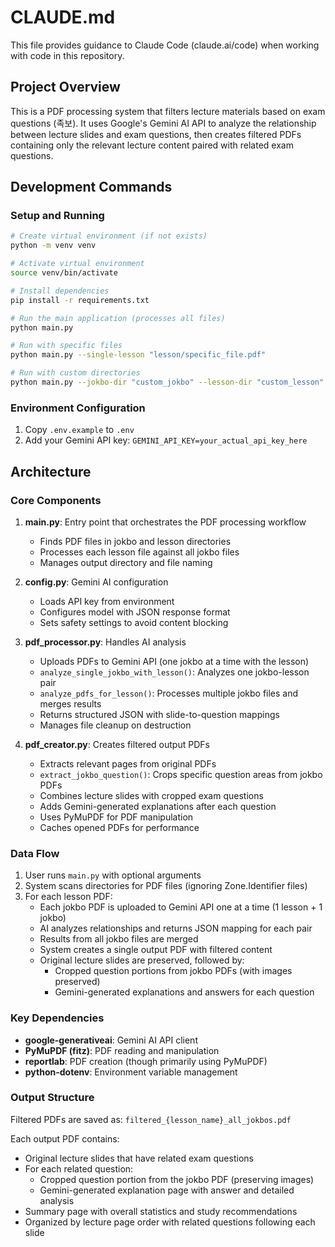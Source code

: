 # CLAUDE.md

This file provides guidance to Claude Code (claude.ai/code) when working with code in this repository.

## Project Overview

This is a PDF processing system that filters lecture materials based on exam questions (족보). It uses Google's Gemini AI API to analyze the relationship between lecture slides and exam questions, then creates filtered PDFs containing only the relevant lecture content paired with related exam questions.

## Development Commands

### Setup and Running
```bash
# Create virtual environment (if not exists)
python -m venv venv

# Activate virtual environment
source venv/bin/activate

# Install dependencies
pip install -r requirements.txt

# Run the main application (processes all files)
python main.py

# Run with specific files
python main.py --single-lesson "lesson/specific_file.pdf"

# Run with custom directories
python main.py --jokbo-dir "custom_jokbo" --lesson-dir "custom_lesson" --output-dir "custom_output"
```

### Environment Configuration
1. Copy `.env.example` to `.env`
2. Add your Gemini API key: `GEMINI_API_KEY=your_actual_api_key_here`

## Architecture

### Core Components

1. **main.py**: Entry point that orchestrates the PDF processing workflow
   - Finds PDF files in jokbo and lesson directories
   - Processes each lesson file against all jokbo files
   - Manages output directory and file naming

2. **config.py**: Gemini AI configuration
   - Loads API key from environment
   - Configures model with JSON response format
   - Sets safety settings to avoid content blocking

3. **pdf_processor.py**: Handles AI analysis
   - Uploads PDFs to Gemini API (one jokbo at a time with the lesson)
   - `analyze_single_jokbo_with_lesson()`: Analyzes one jokbo-lesson pair
   - `analyze_pdfs_for_lesson()`: Processes multiple jokbo files and merges results
   - Returns structured JSON with slide-to-question mappings
   - Manages file cleanup on destruction

4. **pdf_creator.py**: Creates filtered output PDFs
   - Extracts relevant pages from original PDFs
   - `extract_jokbo_question()`: Crops specific question areas from jokbo PDFs
   - Combines lecture slides with cropped exam questions
   - Adds Gemini-generated explanations after each question
   - Uses PyMuPDF for PDF manipulation
   - Caches opened PDFs for performance

### Data Flow

1. User runs `main.py` with optional arguments
2. System scans directories for PDF files (ignoring Zone.Identifier files)
3. For each lesson PDF:
   - Each jokbo PDF is uploaded to Gemini API one at a time (1 lesson + 1 jokbo)
   - AI analyzes relationships and returns JSON mapping for each pair
   - Results from all jokbo files are merged
   - System creates a single output PDF with filtered content
   - Original lecture slides are preserved, followed by:
     - Cropped question portions from jokbo PDFs (with images preserved)
     - Gemini-generated explanations and answers for each question

### Key Dependencies

- **google-generativeai**: Gemini AI API client
- **PyMuPDF (fitz)**: PDF reading and manipulation
- **reportlab**: PDF creation (though primarily using PyMuPDF)
- **python-dotenv**: Environment variable management

### Output Structure

Filtered PDFs are saved as: `filtered_{lesson_name}_all_jokbos.pdf`

Each output PDF contains:
- Original lecture slides that have related exam questions
- For each related question:
  - Cropped question portion from the jokbo PDF (preserving images)
  - Gemini-generated explanation page with answer and detailed analysis
- Summary page with overall statistics and study recommendations
- Organized by lecture page order with related questions following each slide